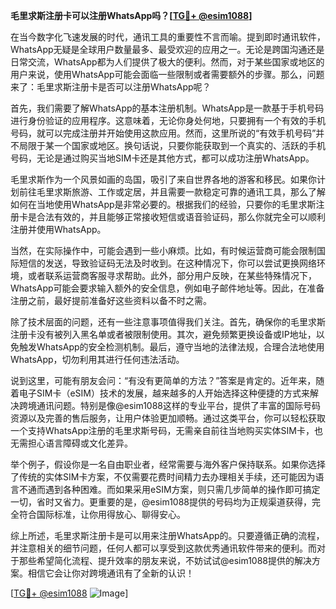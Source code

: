 **毛里求斯注册卡可以注册WhatsApp吗？[[TG💪+ @esim1088](https://t.me/s/esim1088)]**

在当今数字化飞速发展的时代，通讯工具的重要性不言而喻。提到即时通讯软件，WhatsApp无疑是全球用户数量最多、最受欢迎的应用之一。无论是跨国沟通还是日常交流，WhatsApp都为人们提供了极大的便利。然而，对于某些国家或地区的用户来说，使用WhatsApp可能会面临一些限制或者需要额外的步骤。那么，问题来了：毛里求斯注册卡是否可以注册WhatsApp呢？

首先，我们需要了解WhatsApp的基本注册机制。WhatsApp是一款基于手机号码进行身份验证的应用程序。这意味着，无论你身处何地，只要拥有一个有效的手机号码，就可以完成注册并开始使用这款应用。然而，这里所说的“有效手机号码”并不局限于某一个国家或地区。换句话说，只要你能获取到一个真实的、活跃的手机号码，无论是通过购买当地SIM卡还是其他方式，都可以成功注册WhatsApp。

毛里求斯作为一个风景如画的岛国，吸引了来自世界各地的游客和移民。如果你计划前往毛里求斯旅游、工作或定居，并且需要一款稳定可靠的通讯工具，那么了解如何在当地使用WhatsApp是非常必要的。根据我们的经验，只要你的毛里求斯注册卡是合法有效的，并且能够正常接收短信或语音验证码，那么你就完全可以顺利注册并使用WhatsApp。

当然，在实际操作中，可能会遇到一些小麻烦。比如，有时候运营商可能会限制国际短信的发送，导致验证码无法及时收到。在这种情况下，你可以尝试更换网络环境，或者联系运营商客服寻求帮助。此外，部分用户反映，在某些特殊情况下，WhatsApp可能会要求输入额外的安全信息，例如电子邮件地址等。因此，在准备注册之前，最好提前准备好这些资料以备不时之需。

除了技术层面的问题，还有一些注意事项值得我们关注。首先，确保你的毛里求斯注册卡没有被列入黑名单或者被限制使用。其次，避免频繁更换设备或IP地址，以免触发WhatsApp的安全检测机制。最后，遵守当地的法律法规，合理合法地使用WhatsApp，切勿利用其进行任何违法活动。

说到这里，可能有朋友会问：“有没有更简单的方法？”答案是肯定的。近年来，随着电子SIM卡（eSIM）技术的发展，越来越多的人开始选择这种便捷的方式来解决跨境通讯问题。特别是像@esim1088这样的专业平台，提供了丰富的国际号码资源以及完善的售后服务，让用户体验更加顺畅。通过这类平台，你可以轻松获取一个支持WhatsApp注册的毛里求斯号码，无需亲自前往当地购买实体SIM卡，也无需担心语言障碍或文化差异。

举个例子，假设你是一名自由职业者，经常需要与海外客户保持联系。如果你选择了传统的实体SIM卡方案，不仅需要花费时间精力去办理相关手续，还可能因为语言不通而遇到各种困难。而如果采用eSIM方案，则只需几步简单的操作即可搞定一切，省时又省力。更重要的是，@esim1088提供的号码均为正规渠道获得，完全符合国际标准，让你用得放心、聊得安心。

综上所述，毛里求斯注册卡是可以用来注册WhatsApp的。只要遵循正确的流程，并注意相关的细节问题，任何人都可以享受到这款优秀通讯软件带来的便利。而对于那些希望简化流程、提升效率的朋友来说，不妨试试@esim1088提供的解决方案。相信它会让你对跨境通讯有了全新的认识！

[[TG💪+ @esim1088](https://t.me/s/esim1088) ![Image](https://i.postimg.cc/4NQfJmqS/Snipaste-2025-05-13-00-14-12.png)]